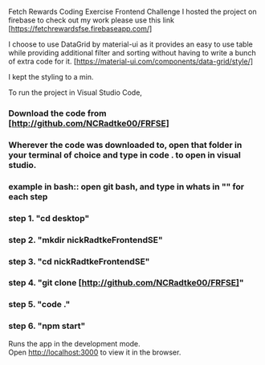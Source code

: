 Fetch Rewards Coding Exercise Frontend Challenge
I hosted the project on firebase to check out my work please use this link [https://fetchrewardsfse.firebaseapp.com/]

I choose to use DataGrid by material-ui as it provides an easy to use table while providing additional filter and sorting without having to write a bunch of extra code for it.
[https://material-ui.com/components/data-grid/style/]

I kept the styling to a min.

To run the project in Visual Studio Code,

### Download the code from [http://github.com/NCRadtke00/FRFSE]

### Wherever the code was downloaded to, open that folder in your terminal of choice and type in code . to open in visual studio.

### example in bash:: open git bash, and type in whats in "" for each step

### step 1. "cd desktop"

### step 2. "mkdir nickRadtkeFrontendSE"

### step 3. "cd nickRadtkeFrontendSE"

### step 4. "git clone [http://github.com/NCRadtke00/FRFSE]"

### step 5. "code ."

### step 6. "npm start"

Runs the app in the development mode.\
Open [http://localhost:3000](http://localhost:3000) to view it in the browser.
